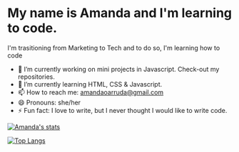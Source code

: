<h1> My name is Amanda and I'm learning to code.</h1>

I'm trasitioning from Marketing to Tech and to do so, I'm learning how to code


- 🔭 I’m currently working on mini projects in Javascript. Check-out my repositories.
- 🌱 I’m currently learning HTML, CSS & Javascript.
- 📫 How to reach me: amandaoarruda@gmail.com
- 😄 Pronouns: she/her
- ⚡ Fun fact: I love to write, but I never thought I would like to write code. 


[![Amanda's stats](https://github-readme-stats.vercel.app/api?username=mandyarruda)](https://github.com/mandyarruda/github-readme-stats)

[![Top Langs](https://github-readme-stats.vercel.app/api/top-langs/?username=anuraghazra)](https://github.com/anuraghazra/github-readme-stats)
